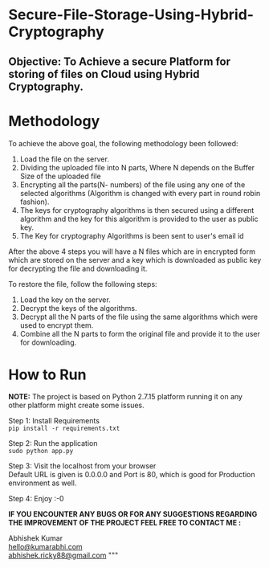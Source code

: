 # Secure-File-Storage-Using-Hybrid-Cryptography 

## Objective: To Achieve a secure Platform for storing of files on Cloud using Hybrid Cryptography.</br>

# Methodology
To achieve the above goal, the following methodology been followed:</br>
1. Load the file on the server.</br>
2. Dividing the uploaded file into N parts, Where N depends on the Buffer Size of the uploaded file </br>
3. Encrypting all the parts(N- numbers) of the file using any one of the selected algorithms 
(Algorithm is changed with every part in round robin fashion).</br>
4. The keys for cryptography algorithms is then secured using a different algorithm and the key for this algorithm is 
provided to the user as public key.</br>
5. The Key for cryptography Algorithms is been sent to user's email id</br>

After the above 4 steps you will have a N files which are in encrypted form which are stored on the server and a key 
which is downloaded as public key for decrypting the file and downloading it.</br>

To restore the file, follow the following steps:</br>
1. Load the key on the server.</br>
2. Decrypt the keys of the algorithms.</br>
3. Decrypt all the N parts of the file using the same algorithms which were used to encrypt them.</br>
4. Combine all the N parts to form the original file and provide it to the user for downloading.</br>

# How to Run

**NOTE:** The project is based on Python 2.7.15 platform running it on any other platform might create some issues.</br>

Step 1: Install Requirements</br>
`pip install -r requirements.txt`</br>

Step 2: Run the application</br>
`sudo python app.py`</br>

Step 3: Visit the localhost from your browser</br>
Default URL is given is 0.0.0.0 and Port is 80, which is good for Production environment as well. 
 
Step 4: Enjoy :-0

**IF YOU ENCOUNTER ANY BUGS OR FOR ANY SUGGESTIONS REGARDING THE IMPROVEMENT OF THE PROJECT FEEL FREE TO CONTACT ME :**

Abhishek Kumar<br/>
hello@kumarabhi.com<br/>
abhishek.ricky88@gmail.com
"""

